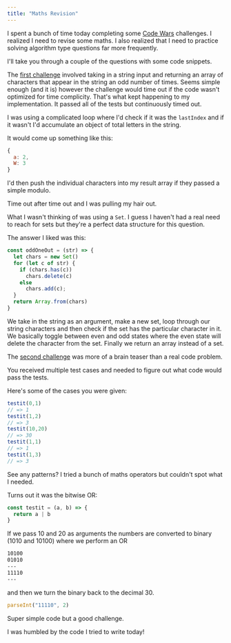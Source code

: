 ```yaml
---
title: "Maths Revision"
---
```


I spent a bunch of time today completing some [Code Wars](https://www.codewars.com/) challenges. I realized I need to revise some maths. I also realized that I need to practice solving algorithm type questions far more frequently.

I'll take you through a couple of the questions with some code snippets.

The [first challenge](https://www.codewars.com/kata/55b080eabb080cd6f8000035) involved taking in a string input and returning an array of characters that appear in the string an odd number of times. Seems simple enough (and it is) however the challenge would time out if the code wasn't optimized for time complicity. That's what kept happening to my implementation. It passed all of the tests but continuously timed out.   

I was using a complicated loop where I'd check if it was the `lastIndex` and if it wasn't I'd accumulate an object of total letters in the string.

It would come up something like this:

```js
{
  a: 2,
  W: 3
}
```

I'd then push the individual characters into my result array if they passed a simple modulo.

Time out after time out and I was pulling my hair out.

What I wasn't thinking of was using a `Set`. I guess I haven't had a real need to reach for sets but they're a perfect data structure for this question.

The answer I liked was this:

```js
const oddOneOut = (str) => {
  let chars = new Set()
  for (let c of str) {
    if (chars.has(c))
      chars.delete(c)
    else
      chars.add(c);
  }
  return Array.from(chars)
}
```

We take in the string as an argument, make a new set, loop through our string characters and then check if the set has the particular character in it. We basically toggle between even and odd states where the even state will delete the character from the set. Finally we return an array instead of a set.

The [second challenge](https://www.codewars.com/kata/56d904db9963e9cf5000037d/javascript) was more of a brain teaser than a real code problem.

You received multiple test cases and needed to figure out what code would pass the tests.

Here's some of the cases you were given:

```js
testit(0,1)
// => 1
testit(1,2)
// => 3
testit(10,20)
// => 30
testit(1,1)
// => 1
testit(1,3)
// => 3
```

See any patterns? I tried a bunch of maths operators but couldn't spot what I needed.

Turns out it was the bitwise OR:

```js
const testit = (a, b) => {
  return a | b
}
```

If we pass 10 and 20 as arguments the numbers are converted to binary (1010 and 10100) where we perform an OR

```txt
10100
01010
---
11110
---
```

and then we turn the binary back to the decimal 30.

```js
parseInt("11110", 2)
```

Super simple code but a good challenge.

I was humbled by the code I tried to write today!
